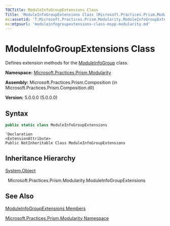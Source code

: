 ```yaml
---
TOCTitle: ModuleInfoGroupExtensions Class
Title: 'ModuleInfoGroupExtensions Class (Microsoft.Practices.Prism.Modularity)'
ms:assetid: 'T:Microsoft.Practices.Prism.Modularity.ModuleInfoGroupExtensions'
ms:mtpsurl: 'moduleinfogroupextensions-class-mspp-modularity.md'
---
```


# ModuleInfoGroupExtensions Class

Defines extension methods for the [ModuleInfoGroup](/patterns-practices/reference/moduleinfogroup-class-mspp-modularity) class.

**Namespace:** [Microsoft.Practices.Prism.Modularity](/patterns-practices/reference/mspp-modularity-namespace)

**Assembly:** Microsoft.Practices.Prism.Composition (in Microsoft.Practices.Prism.Composition.dll)

**Version:** 5.0.0.0 (5.0.0.0)

## Syntax

```C#
public static class ModuleInfoGroupExtensions
```
```VB
'Declaration
<ExtensionAttribute> 
Public NotInheritable Class ModuleInfoGroupExtensions
```

## Inheritance Hierarchy

[System.Object](http://msdn.microsoft.com/en-us/library/e5kfa45b)

  Microsoft.Practices.Prism.Modularity.ModuleInfoGroupExtensions

## See Also
[ModuleInfoGroupExtensions Members](/patterns-practices/reference/moduleinfogroupextensions-members-mspp-modularity)

[Microsoft.Practices.Prism.Modularity Namespace](/patterns-practices/reference/mspp-modularity-namespace)
